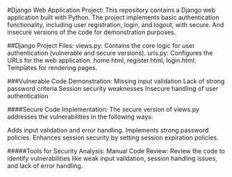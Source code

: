 #Django Web Application Project:
This repository contains a Django web application built with Python.
The project implements basic authentication functionality, 
including user registration, login, and logout, with secure.
And insecure versions of the code for demonstration purposes.

##Django Project Files:
views.py: Contains the core logic for user authentication (vulnerable and secure versions).
urls.py: Configures the URLs for the web application.
home.html, register.html, login.html: Templates for rendering pages.

###Vulnerable Code Demonstration:
Missing input validation
Lack of strong password criteria
Session security weaknesses
Insecure handling of user authentication

####Secure Code Implementation:
The secure version of views.py addresses the vulnerabilities in the following ways:

Adds input validation and error handling.
Implements strong password policies.
Enhances session security by setting session expiration policies.

#####Tools for Security Analysis:
Manual Code Review: 
Review the code to identify vulnerabilities like weak input validation,
session handling issues, and lack of error handling.
